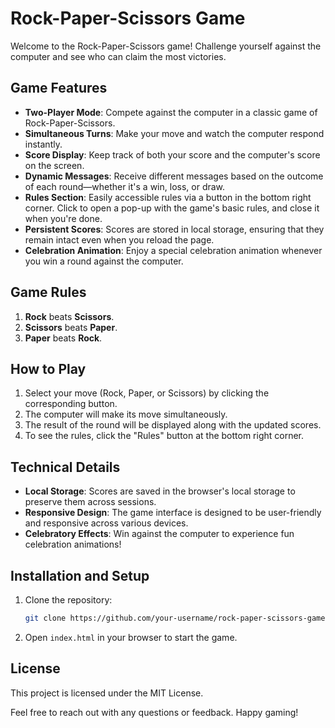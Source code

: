 # Rock-Paper-Scissors Game

Welcome to the Rock-Paper-Scissors game! Challenge yourself against the computer and see who can claim the most victories.

## Game Features
- **Two-Player Mode**: Compete against the computer in a classic game of Rock-Paper-Scissors.
- **Simultaneous Turns**: Make your move and watch the computer respond instantly.
- **Score Display**: Keep track of both your score and the computer's score on the screen.
- **Dynamic Messages**: Receive different messages based on the outcome of each round—whether it's a win, loss, or draw.
- **Rules Section**: Easily accessible rules via a button in the bottom right corner. Click to open a pop-up with the game's basic rules, and close it when you're done.
- **Persistent Scores**: Scores are stored in local storage, ensuring that they remain intact even when you reload the page.
- **Celebration Animation**: Enjoy a special celebration animation whenever you win a round against the computer.

## Game Rules
1. **Rock** beats **Scissors**.
2. **Scissors** beats **Paper**.
3. **Paper** beats **Rock**.

## How to Play
1. Select your move (Rock, Paper, or Scissors) by clicking the corresponding button.
2. The computer will make its move simultaneously.
3. The result of the round will be displayed along with the updated scores.
4. To see the rules, click the "Rules" button at the bottom right corner.

## Technical Details
- **Local Storage**: Scores are saved in the browser's local storage to preserve them across sessions.
- **Responsive Design**: The game interface is designed to be user-friendly and responsive across various devices.
- **Celebratory Effects**: Win against the computer to experience fun celebration animations!

## Installation and Setup
1. Clone the repository:
   ```bash
   git clone https://github.com/your-username/rock-paper-scissors-game.git
   ```
2. Open `index.html` in your browser to start the game.

## License
This project is licensed under the MIT License.


Feel free to reach out with any questions or feedback. Happy gaming!